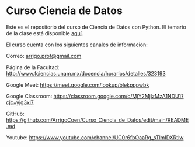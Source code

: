 # Curso Ciencia de Datos
 Este es el repositorio del curso de Ciencia de Datos con Python. El temario de la clase está disponible [aquí](https://github.com/ArrigoCoen/Curso_Ciencia_de_Datos/blob/main/Temario%20Ciencia%20de%20Datos%20Python.pdf). 

 El curso cuenta con los siguientes canales de informacion:
 
 Correo:
 arrigo.prof@gmail.com
 
 Página de la Facultad:
 http://www.fciencias.unam.mx/docencia/horarios/detalles/323193
 
 Google Meet:
 https://meet.google.com/lookup/blekpppwbk

 Google Classroom:
 https://classroom.google.com/c/MjY2MjIzMzA1NDU1?cjc=yjg3xi7
 
 GitHub:
 https://github.com/ArrigoCoen/Curso_Ciencia_de_Datos/edit/main/README.md
 
 Youtube: 
 https://www.youtube.com/channel/UC0r6fbOaaRg_sTlmIDXRtlw
 
 
